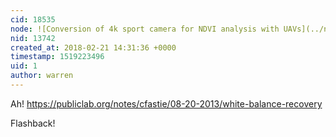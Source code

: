 ```yaml
---
cid: 18535
node: ![Conversion of 4k sport camera for NDVI analysis with UAVs](../notes/azaelb/12-04-2016/conversion-of-4k-sport-camera-for-ndvi-analysis-with-uavs)
nid: 13742
created_at: 2018-02-21 14:31:36 +0000
timestamp: 1519223496
uid: 1
author: warren
---
```


Ah!  https://publiclab.org/notes/cfastie/08-20-2013/white-balance-recovery

Flashback!